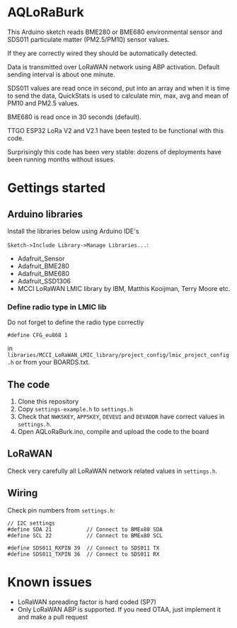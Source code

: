 # AQLoRaBurk

This Arduino sketch reads BME280 or BME680 environmental sensor
and SDS011 particulate matter (PM2.5/PM10) sensor values.

If they are correctly wired they should be automatically detected.

Data is transmitted over LoRaWAN network using ABP activation. 
Default sending interval is about one minute.

SDS011 values are read once in second, put into an array and when it is time to send
the data, QuickStats is used to calculate min, max, avg and mean of PM10 and PM2.5
values.

BME680 is read once in 30 seconds (default).

TTGO ESP32 LoRa V2 and V2.1 have been tested to be functional with this code.

Surprisingly this code has been very stable: dozens of deployments have been
running months without issues.  

# Gettings started

## Arduino libraries

Install the libraries below using Arduino IDE's

`Sketch->Include Library->Manage Libraries...`:

* Adafruit_Sensor
* Adafruit_BME280
* Adafruit_BME680
* Adafruit_SSD1306
* MCCI LoRaWAN LMIC library by IBM, Matthis Kooijman, Terry Moore etc.

### Define radio type in LMIC lib

Do not forget to define the radio type correctly 

`#define CFG_eu868 1`
 
in `libraries/MCCI_LoRaWAN_LMIC_library/project_config/lmic_project_config.h` or from your BOARDS.txt.

## The code

1. Clone this repository
2. Copy `settings-example.h` to `settings.h`
3. Check that `NWKSKEY`, `APPSKEY`, `DEVEUI` and `DEVADDR` have correct values in `settings.h`.
4. Open AQLoRaBurk.ino, compile and upload the code to the board

## LoRaWAN

Check very carefully all LoRaWAN network related values in `settings.h`.

## Wiring

Check pin numbers from `settings.h`:

```
// I2C settings
#define SDA 21           // Connect to BMEx80 SDA
#define SCL 22           // Connect to BMEx80 SCL

#define SDS011_RXPIN 39  // Connect to SDS011 TX
#define SDS011_TXPIN 36  // Connect to SDS011 RX
```

# Known issues
* LoRaWAN spreading factor is hard coded (SP7)
* Only LoRaWAN ABP is supported. If you need OTAA, just implement it and make a pull request

